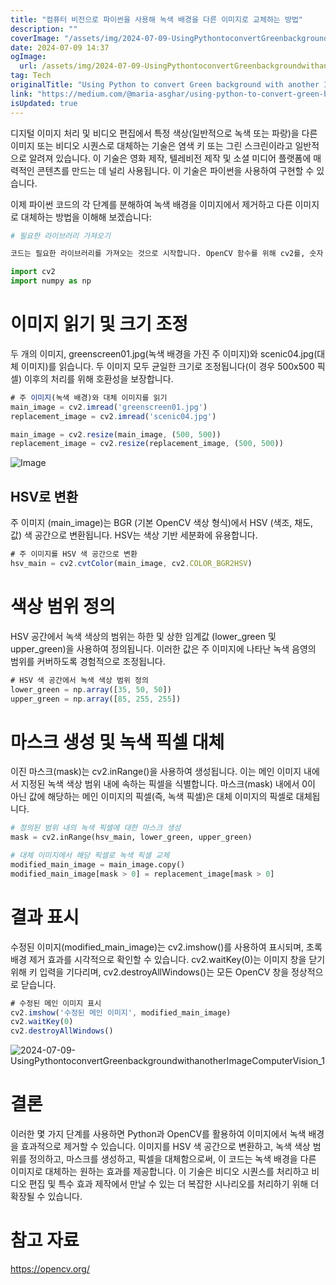 ```yaml
---
title: "컴퓨터 비전으로 파이썬을 사용해 녹색 배경을 다른 이미지로 교체하는 방법"
description: ""
coverImage: "/assets/img/2024-07-09-UsingPythontoconvertGreenbackgroundwithanotherImageComputerVision_0.png"
date: 2024-07-09 14:37
ogImage: 
  url: /assets/img/2024-07-09-UsingPythontoconvertGreenbackgroundwithanotherImageComputerVision_0.png
tag: Tech
originalTitle: "Using Python to convert Green background with another Image | Computer Vision"
link: "https://medium.com/@maria-asghar/using-python-to-convert-green-background-with-another-image-computer-vision-acb0f70419d4"
isUpdated: true
---
```




디지털 이미지 처리 및 비디오 편집에서 특정 색상(일반적으로 녹색 또는 파랑)을 다른 이미지 또는 비디오 시퀀스로 대체하는 기술은 염색 키 또는 그린 스크린이라고 일반적으로 알려져 있습니다. 이 기술은 영화 제작, 텔레비전 제작 및 소셜 미디어 플랫폼에 매력적인 콘텐츠를 만드는 데 널리 사용됩니다. 이 기술은 파이썬을 사용하여 구현할 수 있습니다.

이제 파이썬 코드의 각 단계를 분해하여 녹색 배경을 이미지에서 제거하고 다른 이미지로 대체하는 방법을 이해해 보겠습니다:

```python
# 필요한 라이브러리 가져오기

코드는 필요한 라이브러리를 가져오는 것으로 시작합니다. OpenCV 함수를 위해 cv2를, 숫자 연산을 위해 numpy를 가져옵니다.
```

<div class="content-ad"></div>

```js
import cv2
import numpy as np
```

# 이미지 읽기 및 크기 조정

두 개의 이미지, greenscreen01.jpg(녹색 배경을 가진 주 이미지)와 scenic04.jpg(대체 이미지)를 읽습니다. 두 이미지 모두 균일한 크기로 조정됩니다(이 경우 500x500 픽셀) 이후의 처리를 위해 호환성을 보장합니다.

```js
# 주 이미지(녹색 배경)와 대체 이미지를 읽기
main_image = cv2.imread('greenscreen01.jpg')
replacement_image = cv2.imread('scenic04.jpg')

main_image = cv2.resize(main_image, (500, 500))
replacement_image = cv2.resize(replacement_image, (500, 500))
```

<div class="content-ad"></div>

![Image](/assets/img/2024-07-09-UsingPythontoconvertGreenbackgroundwithanotherImageComputerVision_0.png)

## HSV로 변환

주 이미지 (main_image)는 BGR (기본 OpenCV 색상 형식)에서 HSV (색조, 채도, 값) 색 공간으로 변환됩니다. HSV는 색상 기반 세분화에 유용합니다.

```js
# 주 이미지를 HSV 색 공간으로 변환
hsv_main = cv2.cvtColor(main_image, cv2.COLOR_BGR2HSV)
```

<div class="content-ad"></div>

# 색상 범위 정의

HSV 공간에서 녹색 색상의 범위는 하한 및 상한 임계값 (lower_green 및 upper_green)을 사용하여 정의됩니다. 이러한 값은 주 이미지에 나타난 녹색 음영의 범위를 커버하도록 경험적으로 조정됩니다.

```js
# HSV 색 공간에서 녹색 색상 범위 정의
lower_green = np.array([35, 50, 50])
upper_green = np.array([85, 255, 255])
```

# 마스크 생성 및 녹색 픽셀 대체

<div class="content-ad"></div>

이진 마스크(mask)는 cv2.inRange()을 사용하여 생성됩니다. 이는 메인 이미지 내에서 지정된 녹색 색상 범위 내에 속하는 픽셀을 식별합니다. 마스크(mask) 내에서 0이 아닌 값에 해당하는 메인 이미지의 픽셀(즉, 녹색 픽셀)은 대체 이미지의 픽셀로 대체됩니다.

```python
# 정의된 범위 내의 녹색 픽셀에 대한 마스크 생성
mask = cv2.inRange(hsv_main, lower_green, upper_green)

# 대체 이미지에서 해당 픽셀로 녹색 픽셀 교체
modified_main_image = main_image.copy()
modified_main_image[mask > 0] = replacement_image[mask > 0]
```

# 결과 표시

수정된 이미지(modified_main_image)는 cv2.imshow()를 사용하여 표시되며, 초록 배경 제거 효과를 시각적으로 확인할 수 있습니다. cv2.waitKey(0)는 이미지 창을 닫기 위해 키 입력을 기다리며, cv2.destroyAllWindows()는 모든 OpenCV 창을 정상적으로 닫습니다.

<div class="content-ad"></div>

```js
# 수정된 메인 이미지 표시
cv2.imshow('수정된 메인 이미지', modified_main_image)
cv2.waitKey(0)
cv2.destroyAllWindows()
```

![2024-07-09-UsingPythontoconvertGreenbackgroundwithanotherImageComputerVision_1](/assets/img/2024-07-09-UsingPythontoconvertGreenbackgroundwithanotherImageComputerVision_1.png)

# 결론

이러한 몇 가지 단계를 사용하면 Python과 OpenCV를 활용하여 이미지에서 녹색 배경을 효과적으로 제거할 수 있습니다. 이미지를 HSV 색 공간으로 변환하고, 녹색 색상 범위를 정의하고, 마스크를 생성하고, 픽셀을 대체함으로써, 이 코드는 녹색 배경을 다른 이미지로 대체하는 원하는 효과를 제공합니다. 이 기술은 비디오 시퀀스를 처리하고 비디오 편집 및 특수 효과 제작에서 만날 수 있는 더 복잡한 시나리오를 처리하기 위해 더 확장될 수 있습니다.

<div class="content-ad"></div>

# 참고 자료

https://opencv.org/
